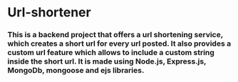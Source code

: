 # Url-shortener
### This is a backend project that offers a url shortening service, which creates a short url for every url posted. It also provides a custom url feature which allows to include a custom string inside the short url. It is made using Node.js, Express.js, MongoDb, mongoose and ejs libraries.
